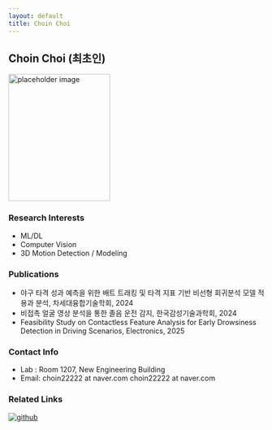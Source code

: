 ```yaml
---
layout: default
title: Choin Choi
---
```


## Choin Choi (최초인)
<img src="{{ site.baseurl }}/assets/img/profile/profile_choin.jpeg" alt="placeholder image" style="width: 200px; height: 250px; ">

### Research Interests
* ML/DL
* Computer Vision
* 3D Motion Detection / Modeling

### Publications
* 야구 타격 성과 예측을 위한 배트 트래킹 및 타격 지표 기반 비선형 회귀분석 모델 적용과 분석, 차세대융합기술학회, 2024
* 비접촉 얼굴 영상 분석을 통한 졸음 운전 감지, 한국감성기술과학회, 2024
* Feasibility Study on Contactless Feature Analysis for Early Drowsiness Detection in Driving Scenarios, Electronics, 2025

### Contact Info
* Lab : Room 1207, New Engineering Building
* Email: choin22222 at naver.com choin22222 at naver.com

### Related Links
[![github](https://img.shields.io/badge/GitHub-181717.svg?&style=for-the-badge&logo=GitHub&logoColor=white)](https://github.com/Choin72)